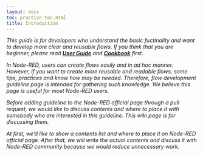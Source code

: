 ```yaml
---
layout: docs
toc: practice-toc.html
title: Introduction
---
```

*This guide is for developers who understand the basic fuctinality and want to develop more clear and reusable flows. If you think that you are beginner, please read **[User Guide](https://nodered.org/docs/user-guide/)** and **[Cookbook](https://cookbook.nodered.org/)** first.*  

*In Node-RED, users can create flows easily and in ad hoc manner. However, if you want to create more reusable and readable flows, some tips, practices and know how may be needed. Therefore, flow development guideline page is intended for gathering such knowledge. We believe this page is useful for most Node-RED users.*  

*Before adding guideline to the Node-RED official page through a pull request, we would like to discuss contents and where to place it with somebody who are interested in this guideline. This wiki page is for discussing them.*  

*At first, we’d like to show a contents list and where to place it on Node-RED official page. After that, we will write the actual contents and discuss it with Node-RED community because we would reduce unnecessary work.*  
